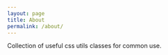```yaml
---
layout: page
title: About
permalink: /about/
---
```


Collection of useful css utils classes for common use.
